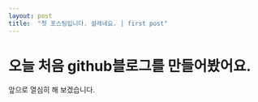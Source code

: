 ```yaml
---
layout: post
title:  "첫 포스팅입니다. 설레네요. | first post"
---
```


# 오늘 처음 github블로그를 만들어봤어요.

앞으로 열심히 해 보겠습니다.
